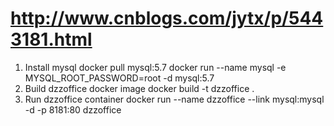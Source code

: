 # http://www.cnblogs.com/jytx/p/5443181.html
1. Install mysql
docker pull mysql:5.7
docker run --name mysql -e MYSQL_ROOT_PASSWORD=root -d mysql:5.7
2. Build dzzoffice docker image
docker build -t dzzoffice .
3. Run dzzoffice container
docker run --name dzzoffice --link mysql:mysql -d -p 8181:80 dzzoffice
